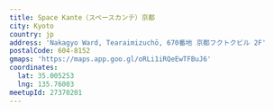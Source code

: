 ```yaml
---
title: Space Kante（スペースカンテ）京都
city: Kyoto
country: jp
address: 'Nakagyo Ward, Tearaimizuchō, 670番地 京都フクトクビル 2F'
postalCode: 604-8152
gmaps: 'https://maps.app.goo.gl/oRLi1iRQeEwTFBuJ6'
coordinates:
  lat: 35.005253
  lng: 135.76003
meetupId: 27370201
---
```


